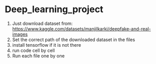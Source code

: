 # Deep_learning_project
1) Just download dataset from: https://www.kaggle.com/datasets/manjilkarki/deepfake-and-real-images
2) Set the correct path of the downloaded dataset in the files
3) install tensorflow if it is not there
4) run code cell by cell
5) Run each file one by one
